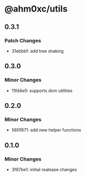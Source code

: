 # @ahm0xc/utils

## 0.3.1

### Patch Changes

- 31ebbbf: add tree shaking

## 0.3.0

### Minor Changes

- 11fd4e0: supports dom utilities

## 0.2.0

### Minor Changes

- 560f871: add new helper functions

## 0.1.0

### Minor Changes

- 3f87be1: initial realease changes
